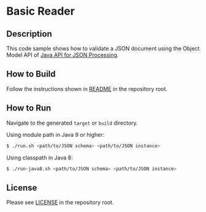# Basic Reader

## Description

This code sample shows how to validate a JSON document using the Object Model API of [Java API for JSON Processing].

## How to Build

Follow the instructions shown in [README](../README.md) in the repository root.

## How to Run

Navigate to the generated `target` or `build` directory.

Using module path in Java 9 or higher:

```bash
$ ./run.sh <path/to/JSON schema> <path/to/JSON instance>
```

Using classpath in Java 8:

```bash
$ ./run-java8.sh <path/to/JSON schema> <path/to/JSON instance>
```

## License

Please see [LICENSE](../LICENSE) in the repository root.

[Java API for JSON Processing]: https://eclipse-ee4j.github.io/jsonp/
